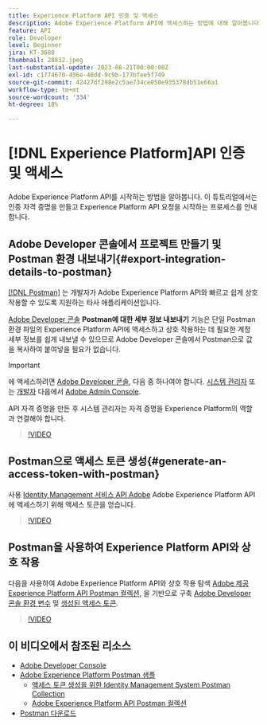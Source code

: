 ```yaml
---
title: Experience Platform API 인증 및 액세스
description: Adobe Experience Platform API에 액세스하는 방법에 대해 알아봅니다.
feature: API
role: Developer
level: Beginner
jira: KT-3688
thumbnail: 28832.jpeg
last-substantial-update: 2023-06-21T00:00:00Z
exl-id: c1774670-436e-46dd-9c9b-177bfee5f749
source-git-commit: 42427df298e2c5ae734ce050e935378db51e66a1
workflow-type: tm+mt
source-wordcount: '334'
ht-degree: 18%

---
```


# [!DNL Experience Platform]API 인증 및 액세스

Adobe Experience Platform API를 시작하는 방법을 알아봅니다. 이 튜토리얼에서는 인증 자격 증명을 만들고 Experience Platform API 요청을 시작하는 프로세스를 안내합니다.

## Adobe Developer 콘솔에서 프로젝트 만들기 및 Postman 환경 내보내기{#export-integration-details-to-postman}

[[!DNL Postman]](https://www.postman.com/) 는 개발자가 Adobe Experience Platform API와 빠르고 쉽게 상호 작용할 수 있도록 지원하는 타사 애플리케이션입니다.

[Adobe Developer 콘솔](https://developer.adobe.com/console/home) **Postman에 대한 세부 정보 내보내기** 기능은 단일 Postman 환경 파일의 Experience Platform API에 액세스하고 상호 작용하는 데 필요한 계정 세부 정보를 쉽게 내보낼 수 있으므로 Adobe Developer 콘솔에서 Postman으로 값을 복사하여 붙여넣을 필요가 없습니다.

>[!IMPORTANT]
>
>에 액세스하려면 [Adobe Developer 콘솔](https://developer.adobe.com/console/home), 다음 중 하나여야 합니다. [시스템 관리자](https://helpx.adobe.com/enterprise/using/admin-roles.html) 또는 [개발자](https://helpx.adobe.com/enterprise/using/manage-developers.html#:~:text=Add%20developers%20to%20a%20single%20product%20profile&amp;text=In%20the%20Admin%20Console%2C%20navigate,in%20the%20upper%2Dright%20corner.) 다음에서 [Adobe Admin Console](https://adminconsole.adobe.com).
>
> API 자격 증명을 만든 후 시스템 관리자는 자격 증명을 Experience Platform의 역할과 연결해야 합니다.

>[!VIDEO](https://video.tv.adobe.com/v/28832/?quality=12&learn=on)




## Postman으로 액세스 토큰 생성{#generate-an-access-token-with-postman}

사용 [Identity Management 서비스 API Adobe](https://github.com/adobe/experience-platform-postman-samples/tree/master/apis/ims) Adobe Experience Platform API에 액세스하기 위해 액세스 토큰을 얻습니다.

>[!VIDEO](https://video.tv.adobe.com/v/29698/?quality=12&learn=on)


## Postman을 사용하여 Experience Platform API와 상호 작용

다음을 사용하여 Adobe Experience Platform API와 상호 작용 탐색 [Adobe 제공 Experience Platform API Postman 컬렉션](https://github.com/adobe/experience-platform-postman-samples/tree/master/apis/experience-platform), 을 기반으로 구축 [Adobe Developer 콘솔 환경 변수](#export-integration-details-to-postman) 및 [생성된 액세스 토큰](#generate-an-access-token-with-postman).

>[!VIDEO](https://video.tv.adobe.com/v/29704/?quality=12&learn=on)


## 이 비디오에서 참조된 리소스

* [Adobe Developer Console](https://developer.adobe.com/console/home)
* [Adobe Experience Platform Postman 샘플](https://github.com/adobe/experience-platform-postman-samples)
   * [액세스 토큰 생성을 위한 Identity Management System Postman Collection](https://github.com/adobe/experience-platform-postman-samples/tree/master/apis/ims)
   * [Adobe Experience Platform API Postman 컬렉션](https://github.com/adobe/experience-platform-postman-samples/tree/master/apis/experience-platform)
* [Postman 다운로드](https://www.postman.com/)
